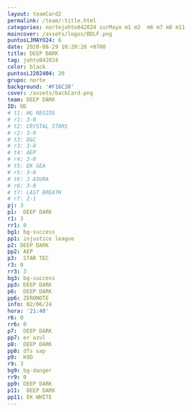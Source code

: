 ```yaml
---
layout: teamCard2
permalink: /team/:title.html
categories: nortejohto042024 surMayo m1 m2  m6 m7 m8 m11
maincover: /assets/logos/BDLF.png
puntosLJMAYO24: 6
date: 2020-08-29 10:29:20 +0700
title: DEEP DARK
tag: johto042024
color: black
puntosLJ202404: 20
grupo: norte
background: '#F16C38'
cover: /assets/backCard.png
team: DEEP DARK
ID: DD
# t1: HG REGIOS
# r1: 3-0
# t2: CRYSTAL STARS
# r2: 3-0
# t3: D&C
# r3: 3-0
# t4: AEP
# r4: 3-0
# t5: EK GEA
# r5: 3-0
# t6: J ASURA
# r6: 3-0
# t7: LAST BREATH
# r7: 2-1
pj: 3
p1:  DEEP DARK
r1: 3
rr1: 0
bg1: bg-success
pp1: injustice league
p2: DEEP DARK
pp2: AEP
p3:  STAR TEC
r3: 0
rr3: 3
bg3: bg-success
pp3: DEEP DARK
p6:  DEEP DARK
pp6: ZERONOTE
info: 02/06/24
hora: '21:40'
r6: 0
rr6: 0
p7:  DEEP DARK
pp7: er azul
p8:  DEEP DARK
pp8: dfs sap
p9:  KOD
r9: 3
bg9: bg-danger
rr9: 0
pp9: DEEP DARK
p11:  DEEP DARK
pp11: EK WHITE
---
```



